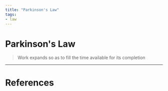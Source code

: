 ```yaml
---
title: "Parkinson's Law"
tags:
- law
---
```


# Parkinson's Law

> Work expands so as to fill the time available for its completion

---
# References
